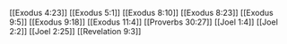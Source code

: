 [[Exodus 4:23]]
[[Exodus 5:1]]
[[Exodus 8:10]]
[[Exodus 8:23]]
[[Exodus 9:5]]
[[Exodus 9:18]]
[[Exodus 11:4]]
[[Proverbs 30:27]]
[[Joel 1:4]]
[[Joel 2:2]]
[[Joel 2:25]]
[[Revelation 9:3]]
